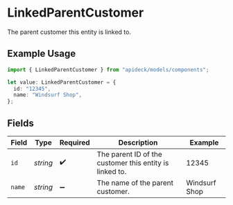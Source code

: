 # LinkedParentCustomer

The parent customer this entity is linked to.

## Example Usage

```typescript
import { LinkedParentCustomer } from "apideck/models/components";

let value: LinkedParentCustomer = {
  id: "12345",
  name: "Windsurf Shop",
};
```

## Fields

| Field                                                   | Type                                                    | Required                                                | Description                                             | Example                                                 |
| ------------------------------------------------------- | ------------------------------------------------------- | ------------------------------------------------------- | ------------------------------------------------------- | ------------------------------------------------------- |
| `id`                                                    | *string*                                                | :heavy_check_mark:                                      | The parent ID of the customer this entity is linked to. | 12345                                                   |
| `name`                                                  | *string*                                                | :heavy_minus_sign:                                      | The name of the parent customer.                        | Windsurf Shop                                           |